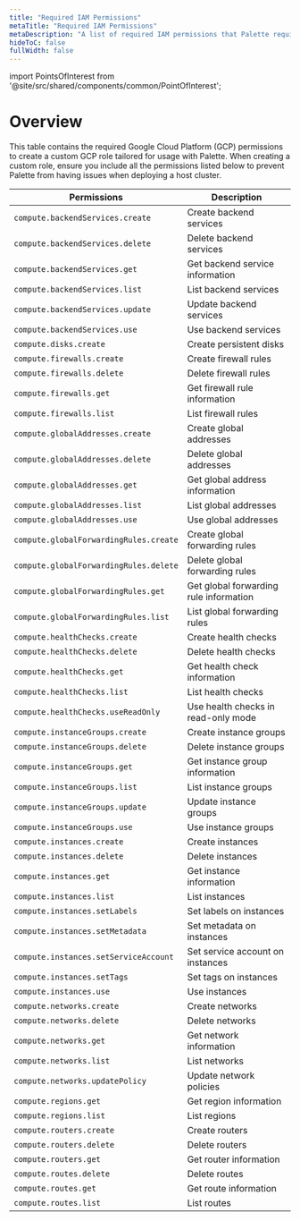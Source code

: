 ```yaml
---
title: "Required IAM Permissions"
metaTitle: "Required IAM Permissions"
metaDescription: "A list of required IAM permissions that Palette requires for GCP deployments."
hideToC: false
fullWidth: false
---
```





import PointsOfInterest from '@site/src/shared/components/common/PointOfInterest';

# Overview

This table contains the required Google Cloud Platform (GCP) permissions to create a custom GCP role tailored for usage with Palette. When creating a custom role, ensure you include all the permissions listed below to prevent Palette from having issues when deploying a host cluster.

| Permissions                              | Description                                                   |
|------------------------------------------|---------------------------------------------------------------|
| `compute.backendServices.create`           | Create backend services                                       |
| `compute.backendServices.delete`           | Delete backend services                                       |
| `compute.backendServices.get`              | Get backend service information                               |
| `compute.backendServices.list`             | List backend services                                         |
| `compute.backendServices.update`           | Update backend services                                       |
| `compute.backendServices.use`              | Use backend services                                          |
| `compute.disks.create`                     | Create persistent disks                                       |
| `compute.firewalls.create`                 | Create firewall rules                                         |
| `compute.firewalls.delete`                 | Delete firewall rules                                         |
| `compute.firewalls.get`                    | Get firewall rule information                                 |
| `compute.firewalls.list`                   | List firewall rules                                           |
| `compute.globalAddresses.create`           | Create global addresses                                       |
| `compute.globalAddresses.delete`           | Delete global addresses                                       |
| `compute.globalAddresses.get`              | Get global address information                                |
| `compute.globalAddresses.list`             | List global addresses                                         |
| `compute.globalAddresses.use`              | Use global addresses                                          |
| `compute.globalForwardingRules.create`     | Create global forwarding rules                                |
| `compute.globalForwardingRules.delete`     | Delete global forwarding rules                                |
| `compute.globalForwardingRules.get`        | Get global forwarding rule information                        |
| `compute.globalForwardingRules.list`       | List global forwarding rules                                  |
| `compute.healthChecks.create`              | Create health checks                                          |
| `compute.healthChecks.delete`              | Delete health checks                                          |
| `compute.healthChecks.get`                 | Get health check information                                  |
| `compute.healthChecks.list`                | List health checks                                            |
| `compute.healthChecks.useReadOnly`         | Use health checks in read-only mode                           |
| `compute.instanceGroups.create`            | Create instance groups                                        |
| `compute.instanceGroups.delete`            | Delete instance groups                                        |
| `compute.instanceGroups.get`               | Get instance group information                                |
| `compute.instanceGroups.list`              | List instance groups                                          |
| `compute.instanceGroups.update`            | Update instance groups                                        |
| `compute.instanceGroups.use`               | Use instance groups                                           |
| `compute.instances.create`                 | Create instances                                              |
| `compute.instances.delete`                 | Delete instances                                              |
| `compute.instances.get`                    | Get instance information                                      |
| `compute.instances.list`                   | List instances                                                |
| `compute.instances.setLabels`              | Set labels on instances                                       |
| `compute.instances.setMetadata`            | Set metadata on instances                                     |
| `compute.instances.setServiceAccount`      | Set service account on instances                              |
| `compute.instances.setTags`                | Set tags on instances                                         |
| `compute.instances.use`                    | Use instances                                                 |
| `compute.networks.create`                  | Create networks                                               |
| `compute.networks.delete`                  | Delete networks                                               |
| `compute.networks.get`                     | Get network information                                       |
| `compute.networks.list`                    | List networks                                                 |
| `compute.networks.updatePolicy`            | Update network policies                                       |
| `compute.regions.get`                      | Get region information                                        |
| `compute.regions.list`                     | List regions                                                  |
| `compute.routers.create`                   | Create routers                                                |
| `compute.routers.delete`                   | Delete routers                                                |
| `compute.routers.get`                      | Get router information                                        |
| `compute.routes.delete`                    | Delete routes                                                 |
| `compute.routes.get`                       | Get route information                                         |
| `compute.routes.list`                      | List routes                                                  
